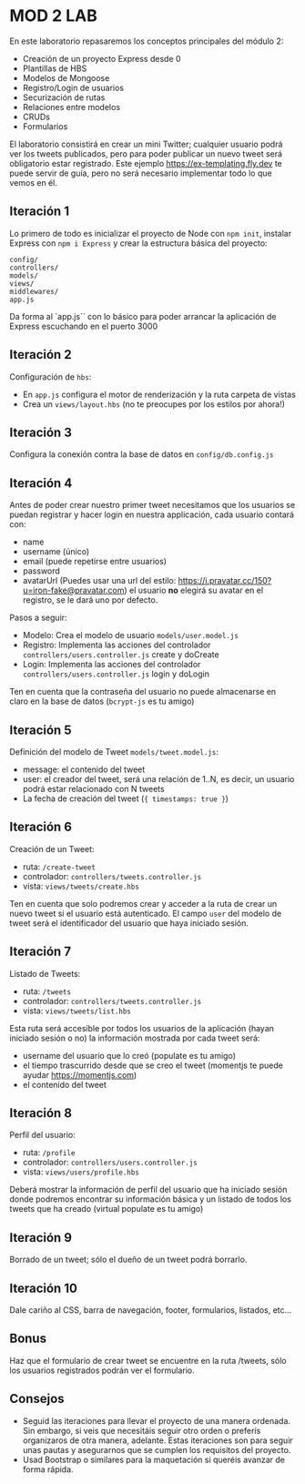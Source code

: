 # MOD 2 LAB

En este laboratorio repasaremos los conceptos principales del módulo 2: 
-	Creación de un proyecto Express desde 0
-	Plantillas de HBS
- Modelos de Mongoose
-	Registro/Login de usuarios
- Securización de rutas
- Relaciones entre modelos
-	CRUDs
-	Formularios

El laboratorio consistirá en crear un mini Twitter; cualquier usuario podrá ver los tweets publicados, pero para poder publicar un nuevo tweet será obligatorio estar registrado. Este ejemplo https://ex-templating.fly.dev te puede servir de guía, pero no será necesario implementar todo lo que vemos en él.

## Iteración 1

Lo primero de todo es inicializar el proyecto de Node con `npm init`, instalar Express con `npm i Express` y crear la estructura básica del proyecto:
```
config/
controllers/
models/
views/
middlewares/
app.js
```

Da forma al `app.js`` con lo básico para poder arrancar la aplicación de Express escuchando en el puerto 3000

## Iteración 2

Configuración de `hbs`:
- En `app.js` configura el motor de renderización y la ruta carpeta de vistas
- Crea un `views/layout.hbs` (no te preocupes por los estilos por ahora!)

## Iteración 3

Configura la conexión contra la base de datos en `config/db.config.js`

## Iteración 4

Antes de poder crear nuestro primer tweet necesitamos que los usuarios se puedan registrar y hacer login en nuestra applicación, cada usuario contará con:

- name
- username (único)
- email (puede repetirse entre usuarios)
- password
- avatarUrl (Puedes usar una url del estilo: https://i.pravatar.cc/150?u=iron-fake@pravatar.com) el usuario **no** elegirá su avatar en el registro, se le dará uno por defecto.

Pasos a seguir:
- Modelo: Crea el modelo de usuario `models/user.model.js` 
- Registro: Implementa las acciones del controlador `controllers/users.controller.js` create y doCreate
- Login: Implementa las acciones del controlador `controllers/users.controller.js` login y doLogin

Ten en cuenta que la contraseña del usuario no puede almacenarse en claro en la base de datos (`bcrypt-js` es tu amigo)

## Iteración 5

Definición del modelo de Tweet `models/tweet.model.js`:

- message: el contenido del tweet
- user: el creador del tweet, será una relación de 1..N, es decir, un usuario podrá estar relacionado con N tweets
- La fecha de creación del tweet (`{ timestamps: true }`)

## Iteración 6

Creación de un Tweet:

- ruta: `/create-tweet`
- controlador: `controllers/tweets.controller.js`
- vista: `views/tweets/create.hbs`

Ten en cuenta que solo podremos crear y acceder a la ruta de crear un nuevo tweet si el usuario está autenticado. El campo `user` del modelo de tweet será el identificador del usuario que haya iniciado sesión.

## Iteración 7

Listado de Tweets:

- ruta: `/tweets`
- controlador: `controllers/tweets.controller.js`
- vista: `views/tweets/list.hbs`

Esta ruta será accesible por todos los usuarios de la aplicación (hayan iniciado sesión o no) la información mostrada por cada tweet será:
- username del usuario que lo creó (populate es tu amigo)
- el tiempo trascurrido desde que se creo el tweet (momentjs te puede ayudar https://momentjs.com)
- el contenido del tweet

## Iteración 8

Perfil del usuario:

- ruta: `/profile`
- controlador: `controllers/users.controller.js`
- vista: `views/users/profile.hbs`

Deberá mostrar la información de perfil del usuario que ha iniciado sesión donde podremos encontrar su información básica y un listado de todos los tweets que ha creado (virtual populate es tu amigo)

## Iteración 9

Borrado de un tweet; sólo el dueño de un tweet podrá borrarlo.

## Iteración 10

Dale cariño al CSS, barra de navegación, footer, formularios, listados, etc...

## Bonus

Haz que el formulario de crear tweet se encuentre en la ruta /tweets, sólo los usuarios registrados podrán ver el formulario.

## Consejos

- Seguid las iteraciones para llevar el proyecto de una manera ordenada. Sin embargo, si veis que necesitáis seguir otro orden o preferís organizaros de otra manera, adelante. Estas iteraciones son para seguir unas pautas y asegurarnos que se cumplen los requisitos del proyecto.
- Usad Bootstrap o similares para la maquetación si queréis avanzar de forma rápida.
